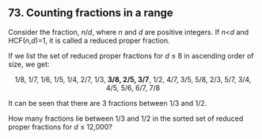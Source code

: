 ## 73. Counting fractions in a range

Consider the fraction, <var>n</var>/<var>d</var>, where <var>n</var> and <var>d</var> are positive integers. If <var>n</var><<var>d</var> and HCF(<var>n</var>,<var>d</var>)=1, it is called a reduced proper fraction.

If we list the set of reduced proper fractions for <var>d</var> &le; 8 in ascending order of size, we get:

<p align="center">
  1/8, 1/7, 1/6, 1/5, 1/4, 2/7, 1/3, <strong>3/8, 2/5, 3/7</strong>, 1/2, 4/7, 3/5, 5/8, 2/3, 5/7, 3/4, 4/5, 5/6, 6/7, 7/8
</p>

It can be seen that there are 3 fractions between 1/3 and 1/2.

How many fractions lie between 1/3 and 1/2 in the sorted set of reduced proper fractions for <var>d</var> &le; 12,000?
